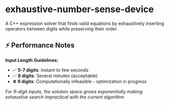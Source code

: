 # exhaustive-number-sense-device
A C++ expression solver that finds valid equations by exhaustively inserting operators between digits while preserving their order.
## ⚡ Performance Notes

**Input Length Guidelines:**
- ✅ **5-7 digits**: Instant to few seconds
- ✅ **8 digits**: Several minutes (acceptable)
- ❌ **9 digits**: Computationally infeasible - optimization in progress

*For 9-digit inputs, the solution space grows exponentially making exhaustive search impractical with the current algorithm.*
